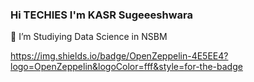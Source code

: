 ### Hi TECHIES I'm KASR Sugeeeshwara

🔭 I’m Studiying Data Science in NSBM


https://img.shields.io/badge/OpenZeppelin-4E5EE4?logo=OpenZeppelin&logoColor=fff&style=for-the-badge
